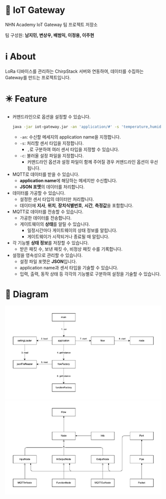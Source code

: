 # 📡 IoT Gateway
NHN Academy IoT Gateway 팀 프로젝트 저장소

팀 구성원: **남지민, 변상우, 배범익, 이정용, 이주현**

# ℹ️ About
LoRa 디바이스를 관리하는 ChirpStack 서버와 연동하여, 데이터를 수집하는 Gateway를 만드는 프로젝트입니다.

# ✴️ Feature
- 커맨드라인으로 옵션을 설정할 수 있습니다.
  ```sh
  java -jar iot-gateway.jar -an 'application/#' -s 'temperature,humidity' -c 'settings.json'
  ```
  - `-an`: 수신할 메세지의 application name을 지정합니다.
  - `-s`: 처리할 센서 타입을 지정합니다.
    - `,`로 구분하여 여러 센서 타입을 지정할 수 있습니다.
  - `-c`: 불러올 설정 파일을 지정합니다.
    - 커맨드라인 옵션과 설정 파일이 함께 주어질 경우 커맨드라인 옵션이 우선됩니다.
- MQTT로 데이터를 받을 수 있습니다.
  - **application name**에 해당하는 메세지만 수신합니다.
  - **JSON 포맷**의 데이터를 처리합니다.
- 데이터를 가공할 수 있습니다.
  - 설정한 센서 타입의 데이터만 처리합니다.
  - 데이터에 **지사**, **위치**, **장치식별번호**, **시간**, **측정값**을 포함합니다.
- MQTT로 데이터를 전송할 수 있습니다.
  - 가공한 데이터를 전송합니다.
  - 게이트웨이의 **상태**를 알릴 수 있습니다.
    - 일정시간마다 게이트웨이의 상태 정보를 알립니다.
    - 게이트웨이가 시작되거나 종료될 때 알립니다.
- 각 기능별 **상태 정보**를 저장할 수 있습니다.
  - 받은 패킷 수, 보낸 패킷 수, 비정상 패킷 수를 기록합니다.
- 설정을 영속성으로 관리할 수 있습니다.
  - 설정 파일 포맷은 **JSON**입니다.
  - application name과 센서 타입을 기술할 수 있습니다.
  - 입력, 출력, 동작 상태 등 각각의 기능별로 구분하여 설정을 기술할 수 있습니다.

# 📐 Diagram
![](img/diagram.png)
![](img/diagram2.png)